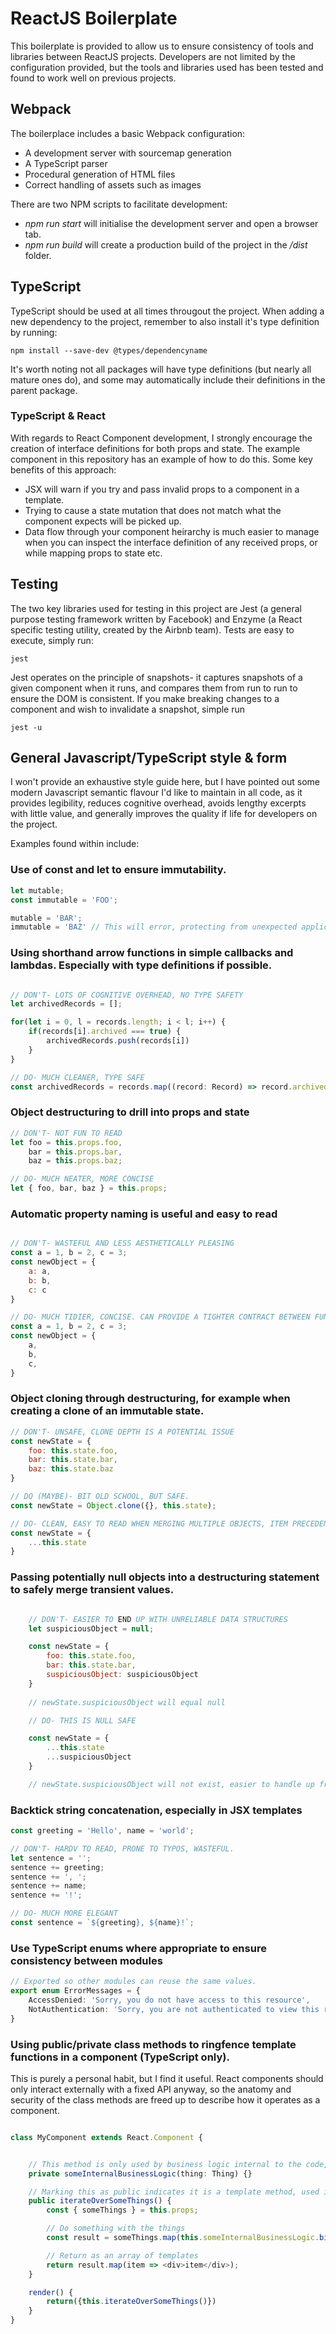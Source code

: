 # ReactJS Boilerplate
This boilerplate is provided to allow us to ensure consistency of tools and libraries between ReactJS projects. Developers are not limited by the configuration provided, but the tools and libraries used has been tested and found to work well on previous projects.

## Webpack
The boilerplace includes a basic Webpack configuration: 

- A development server with sourcemap generation
- A TypeScript parser 
- Procedural generation of HTML files
- Correct handling of assets such as images
  
There are two NPM scripts to facilitate development:

- *npm run start* will initialise the development server and open a browser tab.
- *npm run build* will create a production build of the project in the */dist* folder.

## TypeScript
TypeScript should be used at all times througout the project. When adding a new dependency to the project, remember to also install it's type definition by running:

```
npm install --save-dev @types/dependencyname
```

It's worth noting not all packages will have type definitions (but nearly all mature ones do), and some may automatically include their definitions in the parent package.

### TypeScript & React
With regards to React Component development, I strongly encourage the creation of interface definitions for both props and state. The example component in this repository has an example of how to do this. Some key benefits of this approach:

- JSX will warn if you try and pass invalid props to a component in a template.
- Trying to cause a state mutation that does not match what the component expects will be picked up.
- Data flow through your component heirarchy is much easier to manage when you can inspect the interface definition of any received props, or while mapping props to state etc.

## Testing
The two key libraries used for testing in this project are Jest (a general purpose testing framework written by Facebook) and Enzyme (a React specific testing utility, created by the Airbnb team). Tests are easy to execute, simply run:

```
jest
```

Jest operates on the principle of snapshots- it captures snapshots of a given component when it runs, and compares them from run to run to ensure the DOM is consistent. If you make breaking changes to a component and wish to invalidate a snapshot, simple run 

```
jest -u
```

## General Javascript/TypeScript style & form
I won't provide an exhaustive style guide here, but I have pointed out some modern Javascript semantic flavour I'd like to maintain in all code, as it provides legibility, reduces cognitive overhead, avoids lengthy excerpts with little value, and generally improves the quality if life for developers on the project.

Examples found within include:

### Use of const and let to ensure immutability.
```js
let mutable;
const immutable = 'FOO';

mutable = 'BAR';
immutable = 'BAZ' // This will error, protecting from unexpected application state changes.
```

### Using shorthand arrow functions in simple callbacks and lambdas. Especially with type definitions if possible.
```js

// DON'T- LOTS OF COGNITIVE OVERHEAD, NO TYPE SAFETY
let archivedRecords = [];

for(let i = 0, l = records.length; i < l; i++) {
    if(records[i].archived === true) {
        archivedRecords.push(records[i])
    }
}

// DO- MUCH CLEANER, TYPE SAFE
const archivedRecords = records.map((record: Record) => record.archived);
```
  

### Object destructuring to drill into props and state
```js
// DON'T- NOT FUN TO READ
let foo = this.props.foo,
    bar = this.props.bar,
    baz = this.props.baz;

// DO- MUCH NEATER, MORE CONCISE
let { foo, bar, baz } = this.props;
```

### Automatic property naming is useful and easy to read
```js

// DON'T- WASTEFUL AND LESS AESTHETICALLY PLEASING
const a = 1, b = 2, c = 3;
const newObject = {
    a: a,
    b: b,
    c: c
}

// DO- MUCH TIDIER, CONCISE. CAN PROVIDE A TIGHTER CONTRACT BETWEEN FUNCTIONS TO KEEP VARIABLE NAMES CONSISTENT.
const a = 1, b = 2, c = 3;
const newObject = {
    a,
    b,
    c,
}
```

### Object cloning through destructuring, for example when creating a clone of an immutable state.
```js
// DON'T- UNSAFE, CLONE DEPTH IS A POTENTIAL ISSUE
const newState = {
    foo: this.state.foo,
    bar: this.state.bar,
    baz: this.state.baz
}

// DO (MAYBE)- BIT OLD SCHOOL, BUT SAFE.
const newState = Object.clone({}, this.state);

// DO- CLEAN, EASY TO READ WHEN MERGING MULTIPLE OBJECTS, ITEM PRECEDENCE IS EASY TO UNDERSTAND
const newState = {
    ...this.state
}
```

### Passing potentially null objects into a destructuring statement to safely merge transient values.
```js

    // DON'T- EASIER TO END UP WITH UNRELIABLE DATA STRUCTURES
    let suspiciousObject = null;

    const newState = {
        foo: this.state.foo,
        bar: this.state.bar,
        suspiciousObject: suspiciousObject
    }
    
    // newState.suspiciousObject will equal null

    // DO- THIS IS NULL SAFE

    const newState = {
        ...this.state
        ...suspiciousObject
    }

    // newState.suspiciousObject will not exist, easier to handle up front.
```

### Backtick string concatenation, especially in JSX templates
```js
const greeting = 'Hello', name = 'world';

// DON'T- HARDV TO READ, PRONE TO TYPOS, WASTEFUL.
let sentence = '';
sentence += greeting;
sentence += ', ';
sentence += name;
sentence += '!';

// DO- MUCH MORE ELEGANT
const sentence = `${greeting}, ${name}!`;
```

### Use TypeScript enums where appropriate to ensure consistency between modules
```ts
// Exported so other modules can reuse the same values.
export enum ErrorMessages = {
    AccessDenied: 'Sorry, you do not have access to this resource',
    NotAuthentication: 'Sorry, you are not authenticated to view this resource
}
```

### Using public/private class methods to ringfence template functions in a component (TypeScript only).

This is purely a personal habit, but I find it useful. React components should only interact externally with a fixed API anyway, so the anatomy and security of the class methods are freed up to describe how it operates as a component.
```typescript

class MyComponent extends React.Component {


    // This method is only used by business logic internal to the code, so it's marked as private.
    private someInternalBusinessLogic(thing: Thing) {}

    // Marking this as public indicates it is a template method, used in the render method.
    public iterateOverSomeThings() {
        const { someThings } = this.props;

        // Do something with the things
        const result = someThings.map(this.someInternalBusinessLogic.bind(this));

        // Return as an array of templates
        return result.map(item => <div>item</div>);
    }

    render() {
        return({this.iterateOverSomeThings()})
    }
}

```